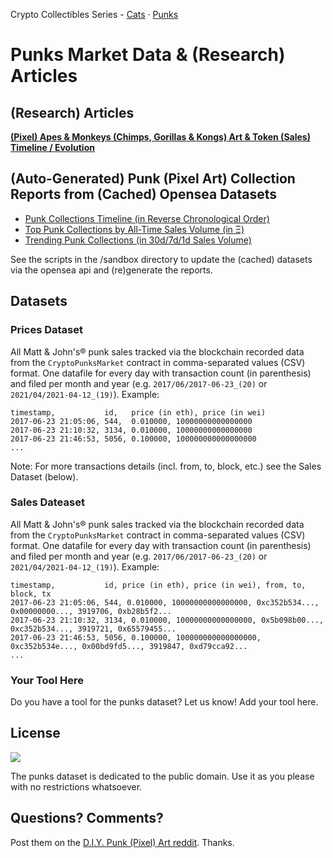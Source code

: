 Crypto Collectibles Series -
[Cats](https://github.com/cryptocopycats/market.mooncatrescue) ·
[Punks](https://github.com/cryptopunksnotdead/market.punks)


# Punks Market Data & (Research) Articles


## (Research) Articles

[**(Pixel) Apes & Monkeys (Chimps, Gorillas & Kongs) Art & Token (Sales) Timeline / Evolution**](apes)


## (Auto-Generated) Punk (Pixel Art) Collection Reports from (Cached) Opensea Datasets

- [Punk Collections Timeline (in Reverse Chronological Order)](COLLECTIONS.md)
- [Top Punk Collections by All-Time Sales Volume (in Ξ)](TOP.md)
- [Trending Punk Collections (in 30d/7d/1d Sales Volume)](TRENDING.md)


See the scripts in the /sandbox directory to update the (cached)
datasets via the opensea api and (re)generate the reports.




## Datasets

### Prices Dataset


All Matt & John's® punk sales tracked via the
blockchain recorded data from the `CryptoPunksMarket` contract
in comma-separated values (CSV) format.
One datafile for every day with transaction count
(in parenthesis)
and filed per month and year
(e.g. `2017/06/2017-06-23_(20)` or `2021/04/2021-04-12_(19)`).
Example:


```
timestamp,           id,   price (in eth), price (in wei)
2017-06-23 21:05:06, 544,  0.010000, 10000000000000000
2017-06-23 21:10:32, 3134, 0.010000, 10000000000000000
2017-06-23 21:46:53, 5056, 0.100000, 100000000000000000
...
```

Note: For more transactions details (incl. from, to, block, etc.) see the Sales Dataset (below).



### Sales Dateaset

All Matt & John's® punk sales tracked via the
blockchain recorded data from the `CryptoPunksMarket` contract
in comma-separated values (CSV) format.
One datafile for every day with transaction count
(in parenthesis)
and filed per month and year
(e.g. `2017/06/2017-06-23_(20)` or `2021/04/2021-04-12_(19)`).
Example:

```
timestamp,           id, price (in eth), price (in wei), from, to, block, tx
2017-06-23 21:05:06, 544, 0.010000, 10000000000000000, 0xc352b534..., 0x00000000..., 3919706, 0xb28b5f2...
2017-06-23 21:10:32, 3134, 0.010000, 10000000000000000, 0x5b098b00..., 0xc352b534..., 3919721, 0x65579455...
2017-06-23 21:46:53, 5056, 0.100000, 100000000000000000, 0xc352b534e..., 0x00bd9fd5..., 3919847, 0xd79cca92...
...
```





### Your Tool Here

Do you have a tool for the punks dataset? Let us know! Add your tool here.




## License

![](https://publicdomainworks.github.io/buttons/zero88x31.png)

The punks dataset
is dedicated to the public domain.
Use it as you please with no restrictions whatsoever.



## Questions? Comments?

Post them on the [D.I.Y. Punk (Pixel) Art reddit](https://old.reddit.com/r/DIYPunkArt). Thanks.

